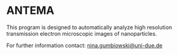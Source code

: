 # ANTEMA

This program is designed to automatically analyze high resolution transmission electron microscopic images of nanoparticles.

For further information contact: nina.gumbiowski@uni-due.de
